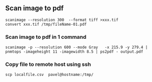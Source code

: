 ## Scan image to pdf
```console
scanimage --resolution 300  --format tiff >xxx.tif
convert xxx.tif /tmp/fileName-01.pdf
```
### Scan image to pdf in 1 command
```console
scanimage -p --resolution 600 --mode Gray   -x 215.9 -y 279.4 | pnmtops -imageheight 11 -imagewidth 8.5 | ps2pdf - output.pdf
```
### Copy file to remote host using ssh
```console
scp localfile.csv  pavel@hostname:/tmp/
```
